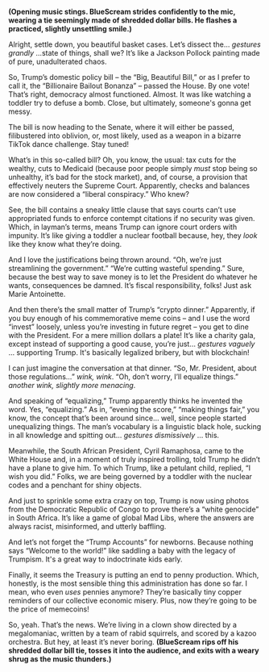 **(Opening music stings. BlueScream strides confidently to the mic, wearing a tie seemingly made of shredded dollar bills. He flashes a practiced, slightly unsettling smile.)**

Alright, settle down, you beautiful basket cases. Let’s dissect the… *gestures grandly* …state of things, shall we? It’s like a Jackson Pollock painting made of pure, unadulterated chaos.

So, Trump’s domestic policy bill – the “Big, Beautiful Bill,” or as I prefer to call it, the “Billionaire Bailout Bonanza” – passed the House. By one vote! That’s right, democracy almost functioned. Almost. It was like watching a toddler try to defuse a bomb. Close, but ultimately, someone's gonna get messy.

The bill is now heading to the Senate, where it will either be passed, filibustered into oblivion, or, most likely, used as a weapon in a bizarre TikTok dance challenge. Stay tuned!

What’s in this so-called bill? Oh, you know, the usual: tax cuts for the wealthy, cuts to Medicaid (because poor people simply *must* stop being so unhealthy, it’s bad for the stock market), and, of course, a provision that effectively neuters the Supreme Court. Apparently, checks and balances are now considered a “liberal conspiracy.” Who knew?

See, the bill contains a sneaky little clause that says courts can’t use appropriated funds to enforce contempt citations if no security was given. Which, in layman’s terms, means Trump can ignore court orders with impunity. It’s like giving a toddler a nuclear football because, hey, they *look* like they know what they’re doing.

And I love the justifications being thrown around. “Oh, we’re just streamlining the government.” “We’re cutting wasteful spending.” Sure, because the best way to save money is to let the President do whatever he wants, consequences be damned. It’s fiscal responsibility, folks! Just ask Marie Antoinette.

And then there’s the small matter of Trump’s “crypto dinner.” Apparently, if you buy enough of his commemorative meme coins – and I use the word “invest” loosely, unless you’re investing in future regret – you get to dine with the President. For a mere million dollars a plate! It’s like a charity gala, except instead of supporting a good cause, you’re just… *gestures vaguely* … supporting Trump. It's basically legalized bribery, but with blockchain!

I can just imagine the conversation at that dinner. “So, Mr. President, about those regulations…” *wink, wink*. “Oh, don’t worry, I’ll equalize things.” *another wink, slightly more menacing*.

And speaking of “equalizing,” Trump apparently thinks he invented the word. Yes, “equalizing.” As in, “evening the score,” “making things fair,” you know, the concept that’s been around since… well, since people started unequalizing things. The man’s vocabulary is a linguistic black hole, sucking in all knowledge and spitting out… *gestures dismissively* … this.

Meanwhile, the South African President, Cyril Ramaphosa, came to the White House and, in a moment of truly inspired trolling, told Trump he didn’t have a plane to give him. To which Trump, like a petulant child, replied, “I wish you did.” Folks, we are being governed by a toddler with the nuclear codes and a penchant for shiny objects.

And just to sprinkle some extra crazy on top, Trump is now using photos from the Democratic Republic of Congo to prove there’s a “white genocide” in South Africa. It’s like a game of global Mad Libs, where the answers are always racist, misinformed, and utterly baffling.

And let’s not forget the “Trump Accounts” for newborns. Because nothing says “Welcome to the world!” like saddling a baby with the legacy of Trumpism. It's a great way to indoctrinate kids early.

Finally, it seems the Treasury is putting an end to penny production. Which, honestly, is the most sensible thing this administration has done so far. I mean, who even *uses* pennies anymore? They’re basically tiny copper reminders of our collective economic misery. Plus, now they’re going to be the price of memecoins!

So, yeah. That’s the news. We’re living in a clown show directed by a megalomaniac, written by a team of rabid squirrels, and scored by a kazoo orchestra. But hey, at least it’s never boring.
**(BlueScream rips off his shredded dollar bill tie, tosses it into the audience, and exits with a weary shrug as the music thunders.)**
